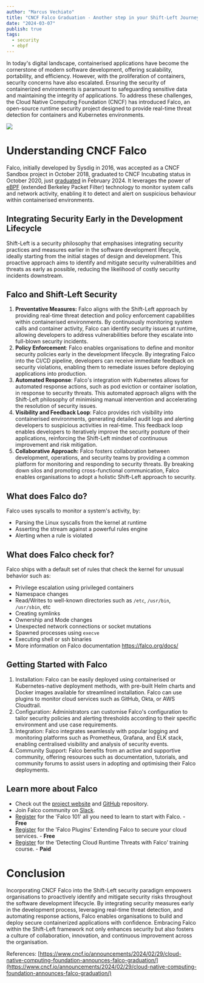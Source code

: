 ```yaml
---
author: "Marcus Vechiato"
title: "CNCF Falco Graduation - Another step in your Shift-Left Journey"
date: "2024-03-07"
publish: true
tags:
  - security
  - ebpf
--- 
```



In today's digital landscape, containerised applications have become the cornerstone of modern software development, offering scalability, portability, and efficiency. However, with the proliferation of containers, security concerns have also escalated. Ensuring the security of containerized environments is paramount to safeguarding sensitive data and maintaining the integrity of applications. To address these challenges, the Cloud Native Computing Foundation (CNCF) has introduced Falco, an open-source runtime security project designed to provide real-time threat detection for containers and Kubernetes environments.

![](https://falco.org/img/falco-schema.svg)
# Understanding CNCF Falco

Falco, initially developed by Sysdig in 2016, was accepted as a CNCF Sandbox project in October 2018, graduated to CNCF Incubating status in October 2020, just [graduated]( [www.cncf.io/announcements/2024/02/29/cloud-native-computing-foundation-announces-falco-graduation/](https://www.cncf.io/announcements/2024/02/29/cloud-native-computing-foundation-announces-falco-graduation/)) in February 2024. It leverages the power of [eBPF](https://ebpf.io/) (extended Berkeley Packet Filter) technology to monitor system calls and network activity, enabling it to detect and alert on suspicious behaviour within containerised environments.

## Integrating Security Early in the Development Lifecycle

Shift-Left is a security philosophy that emphasises integrating security practices and measures earlier in the software development lifecycle, ideally starting from the initial stages of design and development. This proactive approach aims to identify and mitigate security vulnerabilities and threats as early as possible, reducing the likelihood of costly security incidents downstream.

## Falco and Shift-Left Security

1. **Preventative Measures:** Falco aligns with the Shift-Left approach by providing real-time threat detection and policy enforcement capabilities within containerised environments. By continuously monitoring system calls and container activity, Falco can identify security issues at runtime, allowing developers to address vulnerabilities before they escalate into full-blown security incidents.
2. **Policy Enforcement**: Falco enables organisations to define and monitor security policies early in the development lifecycle. By integrating Falco into the CI/CD pipeline, developers can receive immediate feedback on security violations, enabling them to remediate issues before deploying applications into production.
3. **Automated Response**: Falco's integration with Kubernetes allows for automated response actions, such as pod eviction or container isolation, in response to security threats. This automated approach aligns with the Shift-Left philosophy of minimising manual intervention and accelerating the resolution of security issues.
4. **Visibility and Feedback Loop**: Falco provides rich visibility into containerised environments, generating detailed audit logs and alerting developers to suspicious activities in real-time. This feedback loop enables developers to iteratively improve the security posture of their applications, reinforcing the Shift-Left mindset of continuous improvement and risk mitigation.
5. **Collaborative Approach:** Falco fosters collaboration between development, operations, and security teams by providing a common platform for monitoring and responding to security threats. By breaking down silos and promoting cross-functional communication, Falco enables organisations to adopt a holistic Shift-Left approach to security.

##  What does Falco do?

Falco uses syscalls to monitor a system's activity, by:
- Parsing the Linux syscalls from the kernel at runtime
- Asserting the stream against a powerful rules engine
- Alerting when a rule is violated
## What does Falco check for?

Falco ships with a default set of rules that check the kernel for unusual behavior such as:

- Privilege escalation using privileged containers
- Namespace changes 
- Read/Writes to well-known directories such as `/etc`, `/usr/bin`, `/usr/sbin`, etc
- Creating symlinks
- Ownership and Mode changes
- Unexpected network connections or socket mutations
- Spawned processes using `execve`
- Executing shell or ssh binaries 
- More information on Falco documentation https://falco.org/docs/
## Getting Started with Falco

1. Installation: Falco can be easily deployed using containerised or Kubernetes-native deployment methods, with pre-built Helm charts and Docker images available for streamlined installation. Falco can use plugins to monitor cloud services such as GitHub, Okta, or AWS Cloudtrail.
2. Configuration: Administrators can customise Falco's configuration to tailor security policies and alerting thresholds according to their specific environment and use case requirements.
3. Integration: Falco integrates seamlessly with popular logging and monitoring platforms such as Prometheus, Grafana, and ELK stack, enabling centralised visibility and analysis of security events.
4. Community Support: Falco benefits from an active and supportive community, offering resources such as documentation, tutorials, and community forums to assist users in adopting and optimising their Falco deployments.

## Learn more about Falco

- Check out the [project website](https://falco.org/) and [GitHub](https://github.com/falcosecurity/falco) repository.
- Join Falco community on [Slack](https://kubernetes.slack.com/?redir=%2Fmessages%2Ffalco).
- [Register](https://learn.sysdig.com/path/falco/falco-101) for the 'Falco 101' all you need to learn to start with Falco. - **Free**
- [Register](https://learn.sysdig.com/path/falco/falco-plugins) for the 'Falco Plugins' Extending Falco to secure your cloud services. - **Free**
- [Register](https://training.linuxfoundation.org/training/detecting-cloud-runtime-threats-with-falco-lfs254/) for the ‘Detecting Cloud Runtime Threats with Falco’ training course. - **Paid**

# Conclusion

Incorporating CNCF Falco into the Shift-Left security paradigm empowers organisations to proactively identify and mitigate security risks throughout the software development lifecycle. By integrating security measures early in the development process, leveraging real-time threat detection, and automating response actions, Falco enables organisations to build and deploy secure containerized applications with confidence. Embracing Falco within the Shift-Left framework not only enhances security but also fosters a culture of collaboration, innovation, and continuous improvement across the organisation.

  
References: [https://www.cncf.io/announcements/2024/02/29/cloud-native-computing-foundation-announces-falco-graduation/](https://www.cncf.io/announcements/2024/02/29/cloud-native-computing-foundation-announces-falco-graduation/)